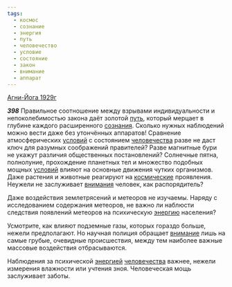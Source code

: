 ```yaml
---
tags:
  - космос
  - сознание
  - энергия
  - путь
  - человечество
  - условие
  - состояние
  - закон
  - внимание
  - аппарат
---
```


[Агни-Йога 1929г](/agni/1929)

___398___
Правильное соотношение между взрывами индивидуальности и непоколебимостью закона даёт золотой [путь](/tag/#путь), который мерцает в глубине каждого расширенного [сознания](/tag/#сознание). Сколько нужных наблюдений можно вести даже без утончённых аппаратов! Сравнение атмосферических [условий](/tag/#условие) с состоянием [человечества](/tag/#человечество) разве не даст ключ для разумных соображений правителей? Разве магнитные бури не укажут различия общественных постановлений? Солнечные пятна, полнолуние, прохождение планетных тел и множество подобных мощных [условий](/tag/#условие) влияют на основные движения чутких организмов. Даже растения и животные реагируют на [космические](/tag/#космос) проявления. Неужели не заслуживает [внимания](/tag/#[внимание](/tag/#внимание)) человек, как распорядитель?   

Даже воздействия землетрясений и метеоров не изучаемы. Наряду с исследованием содержания метеоров, не важно ли наблюсти следствия появлений метеоров на психическую [энергию](/tag/#энергия) населения?   

Усмотрите, как влияют подземные газы, которых гораздо больше, нежели предполагают. Но научная полиция обращает [внимание](/tag/#внимание) лишь на самые грубые, очевидные происшествия, между тем наиболее важные массовые воздействия отбрасываются.   

Наблюдения за психической [энергией](/tag/#энергия) [человечества](/tag/#человечество) важнее, нежели измерения влажности или учтения зноя. Человеческая мощь заслуживает заботы.